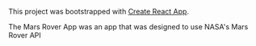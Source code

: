 This project was bootstrapped with [Create React App](https://github.com/facebookincubator/create-react-app).

The Mars Rover App was an app that was designed to use NASA's Mars Rover API
